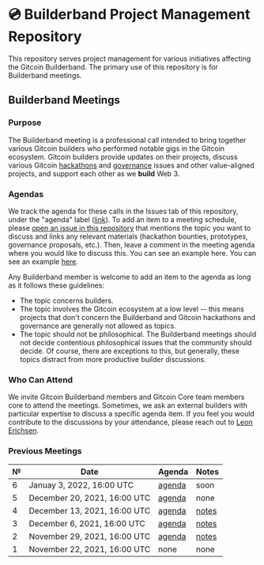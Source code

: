 # 💿 Builderband Project Management Repository

This repository serves project management for various initiatives affecting the Gitcoin Builderband. The primary use of this repository is for Builderband meetings.

## Builderband Meetings
### Purpose
The Builderband meeting is a professional call intended to bring together various Gitcoin builders who performed notable gigs in the Gitcoin ecosystem. Gitcoin builders provide updates on their projects, discuss various Gitcoin [hackathons](https://gitcoin.co/hackathons) and [governance](https://gov.gitcoin.co/) issues and other value-aligned projects, and support each other as we **build** Web 3.

### Agendas
We track the agenda for these calls in the Issues tab of this repository, under the "agenda" label ([link](https://github.com/leoneric/builderband/issues?q=label%3A%22agenda%22+)). To add an item to a meeting schedule, please [open an issue in this repository](https://github.com/leoneric/builderband/issues) that mentions the topic you want to discuss and links any relevant materials (hackathon bounties, prototypes, governance proposals, etc.). Then, leave a comment in the meeting agenda where you would like to discuss this. You can see an example here. You can see an example [here](https://github.com/leoneric/builderband/issues/1#issuecomment-981077553).

Any Builderband member is welcome to add an item to the agenda as long as it follows these guidelines:
- The topic concerns builders.
- The topic involves the Gitcoin ecosystem at a low level -- this means projects that don't concern the Builderband and Gitcoin hackathons and governance are generally not allowed as topics.
- The topic should not be philosophical. The Builderband meetings should not decide contentious philosophical issues that the community should decide. Of course, there are exceptions to this, but generally, these topics distract from more productive builder discussions.

### Who Can Attend
We invite Gitcoin Builderband members and Gitcoin Core team members core to attend the meetings. Sometimes, we ask an external builders with particular expertise to discuss a specific agenda item. If you feel you would contribute to the discussions by your attendance, please reach out to [Leon Erichsen](mailto:leon@gitcoin.co).

### Previous Meetings

| №   | Date                                 | Agenda                                              | Notes                                                                                                                                                                    |
| --- | ------------------------------------ | --------------------------------------------------- | ------------------------------------------------------------------------------------------------------------------------------------------------------------------------ |
| 6 | Januay 3, 2022, 16:00 UTC          | [agenda](https://github.com/leoneric/builderband/issues/8) | soon |
| 5 | December 20, 2021, 16:00 UTC          | [agenda](https://github.com/leoneric/builderband/issues/7) | none |
| 4 | December 13, 2021, 16:00 UTC          | [agenda](https://github.com/leoneric/builderband/issues/5) | [notes](https://github.com/leoneric/builderband/issues/5#issuecomment-995637887) |
| 3 | December 6, 2021, 16:00 UTC          | [agenda](https://github.com/leoneric/builderband/issues/2) | [notes](https://github.com/leoneric/builderband/issues/2#issuecomment-990958212) |
| 2 | November 29, 2021, 16:00 UTC          | [agenda](https://github.com/leoneric/builderband/issues/1) | [notes](https://github.com/leoneric/builderband/issues/1#issuecomment-983477136) |
| 1 | November 22, 2021, 16:00 UTC          | none | none |
